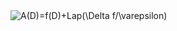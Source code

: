 <img src="https://latex.codecogs.com/gif.latex?A(D)=f(D)&plus;Lap(\Delta&space;f/\varepsilon)" title="A(D)=f(D)+Lap(\Delta f/\varepsilon)" />
